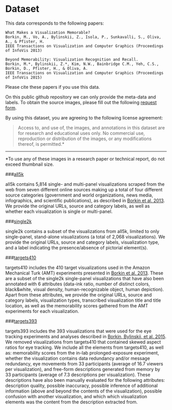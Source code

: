 # Dataset

This data corresponds to the following papers: 

```
What Makes a Visualization Memorable?
Borkin, M., Vo, A., Bylinskii, Z., Isola, P., Sunkavalli, S., Oliva, A., & Pfister, H.
IEEE Transactions on Visualization and Computer Graphics (Proceedings of InfoVis 2013)
```

```
Beyond Memorability: Visualization Recognition and Recall.
Borkin, M.*, Bylinskii, Z.*, Kim, N.W., Bainbridge C.M., Yeh, C.S., Borkin, D., Pfister, H., & Oliva, A.
IEEE Transactions on Visualization and Computer Graphics (Proceedings of InfoVis 2015)
```

Please cite these papers if you use this data.

On this public github repository we can only provide the meta-data and labels.
To obtain the source images, please fill out the following [request form](http://massvis.mit.edu/#data).

By using this dataset, you are agreeing to the following license agreement:
> Access to, and use of, the images, and annotations in this dataset are for research and educational uses only. No commercial use, reproduction or distribution of the images, or any modifications thereof, is permitted.* 

---

*To use any of these images in a research paper or technical report, do not exceed thumbnail size.

###[all5k](https://github.com/massvis/dataset/blob/master/csv_files/all5k_metadata.csv)

all5k contains 5,814 single- and multi-panel visualizations scraped from the web from seven different online sources making up a total of four different source categories (government and world organizations, news media, infographics, and scientific publications), as described in [Borkin et al. 2013](http://vcg.seas.harvard.edu/files/pfister/files/infovis_borkin-128-camera_ready_0.pdf). We provide the original URLs, source and category labels, as well as whether each visualization is single or multi-panel. 

###[single2k](https://github.com/massvis/dataset/blob/master/csv_files/single2k_metadata.csv)

single2k contains a subset of the visualizations from all5k, limited to only single-panel, stand-alone visualizations (a total of 2,068 visualizations). We provide the original URLs, source and category labels, visualization type, and a label indicating the presence/absence of pictorial element(s).

###[targets410](https://github.com/massvis/dataset/blob/master/csv_files/README_targets410.md)

targets410 includes the 410 target visualizations used in the Amazon Mechanical Turk (AMT) experiments presented in [Borkin et al. 2013](http://vcg.seas.harvard.edu/files/pfister/files/infovis_borkin-128-camera_ready_0.pdf). These are a subset of the single2k single-panel visualizations that have also been annotated with 6 attributes (data-ink ratio, number of distinct colors, black&white, visual density, human-recognizable object, human depiction). Apart from these attributes, we provide the original URLs, source and category labels, visualization types, transcribed visualization title and title location, as well as the memorability scores gathered from the AMT experiments for each visualization. 

###[targets393](https://github.com/massvis/dataset/blob/master/csv_files/README_targets393.md)

targets393 includes the 393 visualizations that were used for the eye tracking experiments and analyses described in [Borkin, Bylinskii, et al. 2015](http://vcg.seas.harvard.edu/files/pfister/files/infovis_submission251-camera.pdf). We removed visualizations from targets410 that contained skewed aspect ratios for eye tracking. We include all the elements from targets410, as well as: memorability scores from the in-lab prolonged-exposure experiment, whether the visualization contains data redundancy and/or message redundancy, eye movements from 33 participants (average of 16.7 viewers per visualization), and free-form descriptions generated from memory by 33 participants (average of 7.3 descriptions per visualization). These descriptions have also been manually evaluated for the following attributes: description quality, possible inaccuracy, possible inference of additional information (above and beyond the contents of the visualization), possible confusion with another visualization, and which which visualization elements was the content from the description extracted from.


